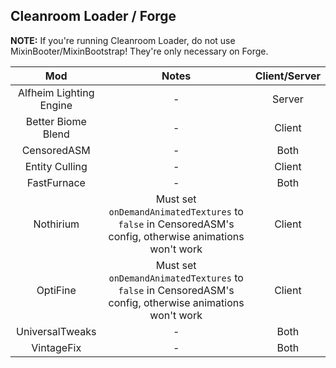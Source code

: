 ## Cleanroom Loader / Forge

**NOTE:** If you're running Cleanroom Loader, do not use MixinBooter/MixinBootstrap! They're only necessary on Forge.

| Mod | Notes | Client/Server |
|:---:|:---:|:---:|
| Alfheim Lighting Engine | - | Server |
| Better Biome Blend | - | Client |
| CensoredASM | - | Both |
| Entity Culling | - | Client |
| FastFurnace | - | Both |
| Nothirium | Must set `onDemandAnimatedTextures` to `false` in CensoredASM's config, otherwise animations won't work | Client |
| OptiFine | Must set `onDemandAnimatedTextures` to `false` in CensoredASM's config, otherwise animations won't work | Client |
| UniversalTweaks | - | Both |
| VintageFix | - | Both |

